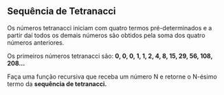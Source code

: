 ## Sequência de Tetranacci

Os números tetranacci iniciam com quatro termos pré-determinados e a partir daí
todos os demais números são obtidos pela soma dos quatro números anteriores. 

Os primeiros números tetranacci são: **0, 0, 0, 1, 1, 2, 4, 8, 15, 29, 56, 108, 208...**

Faça uma função recursiva que receba um número N e retorne o N-ésimo termo da
**sequência de tetranacci.**